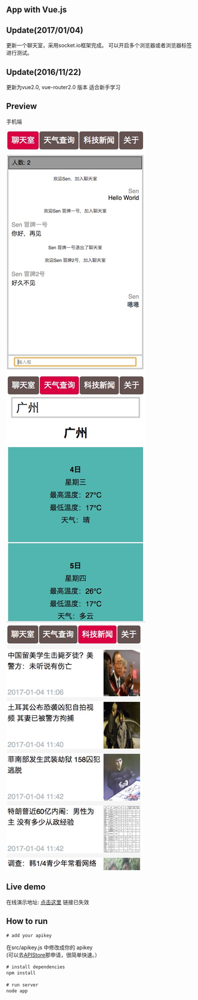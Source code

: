 App  with Vue.js 
----------
## Update(2017/01/04) ##
更新一个聊天室，采用socket.io框架完成。
可以开启多个浏览器或者浏览器标签进行测试。

## Update(2016/11/22) ##
更新为vue2.0, vue-router2.0 版本
适合新手学习
## Preview ##
手机端 <br/>

![chat](https://github.com/825618507/vue-app/blob/master/chat.png?raw=true)
![weather](https://github.com/825618507/vue-app/blob/master/weather.png?raw=true)
![news](https://github.com/825618507/vue-app/blob/master/news.png?raw=true)

## Live demo ##
在线演示地址: [点击这里](http://sen.zjq-zfl.com/demo/Vue.js/app/app.html)
链接已失效
## How to run ##
	# add your apikey
在src/apikey.js 中修改成你的 apikey <br/>
(可以去[APIStore](http://apistore.baidu.com/ "APIStore")那申请，很简单快速。）

    # install dependencies 
    npm install 
    
    # run server
    node app

  

